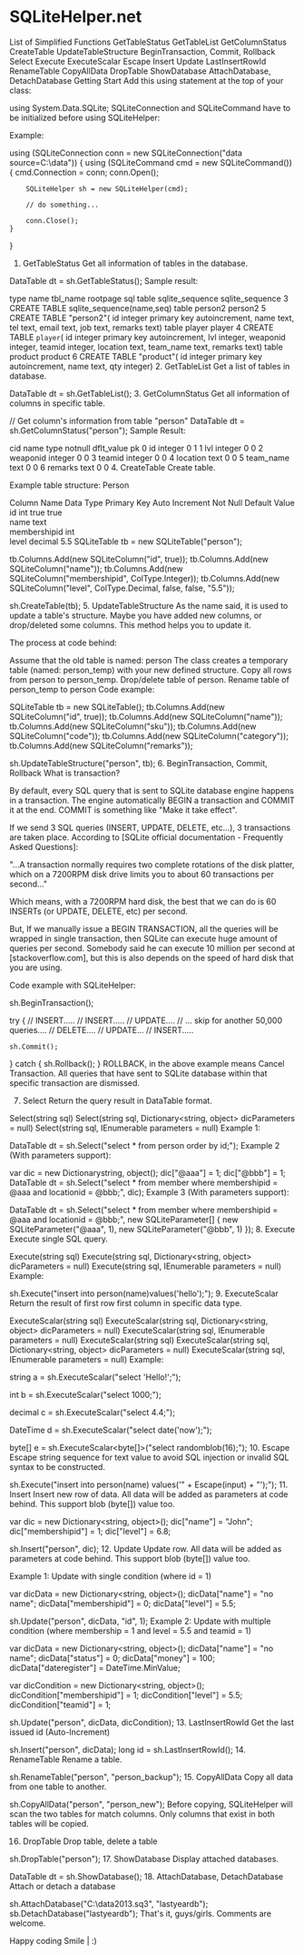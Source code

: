 # SQLiteHelper.net
List of Simplified Functions
GetTableStatus
GetTableList
GetColumnStatus
CreateTable
UpdateTableStructure
BeginTransaction, Commit, Rollback
Select
Execute
ExecuteScalar
Escape
Insert
Update
LastInsertRowId
RenameTable
CopyAllData
DropTable
ShowDatabase
AttachDatabase, DetachDatabase
Getting Start
Add this using statement at the top of your class:

using System.Data.SQLite;
SQLiteConnection and SQLiteCommand have to be initialized before using SQLiteHelper:

Example:

using (SQLiteConnection conn = new SQLiteConnection("data source=C:\\data"))
{
    using (SQLiteCommand cmd = new SQLiteCommand())
    {
        cmd.Connection = conn;
        conn.Open();
 
        SQLiteHelper sh = new SQLiteHelper(cmd);
 
        // do something...

        conn.Close();
    }
}
1. GetTableStatus
Get all information of tables in the database.

DataTable dt = sh.GetTableStatus();
Sample result:

type	name	tbl_name	rootpage	sql
table	sqlite_sequence	sqlite_sequence	3	CREATE TABLE sqlite_sequence(name,seq)
table	person2	person2	5	CREATE TABLE "person2"(
id integer primary key autoincrement,
name text,
tel text,
email text,
job text,
remarks text)
table	player	player	4	CREATE TABLE `player`(
id integer primary key autoincrement,
lvl integer,
weaponid integer,
teamid integer,
location text,
team_name text,
remarks text)
table	product	product	6	CREATE TABLE "product"(
id integer primary key autoincrement,
name text,
qty integer)
2. GetTableList
Get a list of tables in database.

DataTable dt = sh.GetTableList();
3. GetColumnStatus
Get all information of columns in specific table.

// Get column's information from table "person"
DataTable dt = sh.GetColumnStatus("person");
Sample Result:

cid	name	type	notnull	dflt_value	pk
0	id	integer	0	 	1
1	lvl	integer	0	 	0
2	weaponid	integer	0	 	0
3	teamid	integer	0	 	0
4	location	text	0	 	0
5	team_name	text	0	 	0
6	remarks	text	0	 	0
4. CreateTable
Create table.

Example table structure: Person

Column Name	Data Type	Primary Key	Auto Increment	Not Null	Default Value
id	int	true	true	 	 
name	text	 	 	 	 
membershipid	int	 	 	 	 
level	decimal	 	 	 	5.5
SQLiteTable tb = new SQLiteTable("person");
 
tb.Columns.Add(new SQLiteColumn("id", true));
tb.Columns.Add(new SQLiteColumn("name"));
tb.Columns.Add(new SQLiteColumn("membershipid", ColType.Integer));
tb.Columns.Add(new SQLiteColumn("level", ColType.Decimal, false, false, "5.5"));
 
sh.CreateTable(tb);
5. UpdateTableStructure
As the name said, it is used to update a table's structure. Maybe you have added new columns, or drop/deleted some columns. This method helps you to update it.

The process at code behind:

Assume that the old table is named: person
The class creates a temporary table (named: person_temp) with your new defined structure.
Copy all rows from person to person_temp.
Drop/delete table of person.
Rename table of person_temp to person
Code example:

SQLiteTable tb = new SQLiteTable();
tb.Columns.Add(new SQLiteColumn("id", true));
tb.Columns.Add(new SQLiteColumn("name"));
tb.Columns.Add(new SQLiteColumn("sku"));
tb.Columns.Add(new SQLiteColumn("code"));
tb.Columns.Add(new SQLiteColumn("category"));
tb.Columns.Add(new SQLiteColumn("remarks"));

sh.UpdateTableStructure("person", tb);
6. BeginTransaction, Commit, Rollback
What is transaction?

By default, every SQL query that is sent to SQLite database engine happens in a transaction. The engine automatically BEGIN a transaction and COMMIT it at the end. COMMIT is something like "Make it take effect".

If we send 3 SQL queries (INSERT, UPDATE, DELETE, etc...), 3 transactions are taken place. According to [SQLite official documentation - Frequently Asked Questions]:

"...A transaction normally requires two complete rotations of the disk platter, which on a 7200RPM disk drive limits you to about 60 transactions per second..."

Which means, with a 7200RPM hard disk, the best that we can do is 60 INSERTs (or UPDATE, DELETE, etc) per second.

But, If we manually issue a BEGIN TRANSACTION, all the queries will be wrapped in single transaction, then SQLite can execute huge amount of queries per second. Somebody said he can execute 10 million per second at [stackoverflow.com], but this is also depends on the speed of hard disk that you are using.

Code example with SQLiteHelper:

sh.BeginTransaction();
 
try
{
    // INSERT.....
    // INSERT.....
    // UPDATE....
    // ... skip for another 50,000 queries....
    // DELETE....
    // UPDATE...
    // INSERT.....

    sh.Commit();
}
catch
{
    sh.Rollback();
}
ROLLBACK, in the above example means Cancel Transaction. All queries that have sent to SQLite database within that specific transaction are dismissed.

7. Select
Return the query result in DataTable format.

Select(string sql)
Select(string sql, Dictionary<string, object> dicParameters = null)
Select(string sql, IEnumerable<SQLiteParameter> parameters = null)
Example 1:

DataTable dt = sh.Select("select * from person order by id;");
Example 2 (With parameters support):

var dic = new Dictionarystring, object();
dic["@aaa"] = 1;
dic["@bbb"] = 1;
DataTable dt = sh.Select("select * from member where membershipid = @aaa and locationid = @bbb;", dic);
Example 3 (With parameters support):

DataTable dt = sh.Select("select * from member where membershipid = @aaa and locationid = @bbb;",
    new SQLiteParameter[] { 
        new SQLiteParameter("@aaa", 1),
        new SQLiteParameter("@bbb", 1)
    });
8. Execute
Execute single SQL query.

Execute(string sql)
Execute(string sql, Dictionary<string, object> dicParameters = null)
Execute(string sql, IEnumerable<SQLiteParameter> parameters = null)
Example:

sh.Execute("insert into person(name)values('hello');");
9. ExecuteScalar
Return the result of first row first column in specific data type.

ExecuteScalar(string sql)
ExecuteScalar(string sql, Dictionary<string, object> dicParameters = null)
ExecuteScalar(string sql, IEnumerable<SQLiteParameter> parameters = null)
ExecuteScalar<datatype>(string sql)
ExecuteScalar<datatype>(string sql, Dictionary<string, object> dicParameters = null)
ExecuteScalar<datatype>(string sql, IEnumerable<SQLiteParameter> parameters = null)
Example:

string a = sh.ExecuteScalar<string>("select 'Hello!';");

int b = sh.ExecuteScalar<int>("select 1000;");

decimal c = sh.ExecuteScalar<decimal>("select 4.4;");

DateTime d = sh.ExecuteScalar<DateTime>("select date('now');");

byte[] e = sh.ExecuteScalar<byte[]>("select randomblob(16);");
10. Escape
Escape string sequence for text value to avoid SQL injection or invalid SQL syntax to be constructed.

sh.Execute("insert into person(name) values('" + Escape(input) + "');");
11. Insert
Insert new row of data. All data will be added as parameters at code behind. This support blob (byte[]) value too.

var dic = new Dictionary<string, object>();
dic["name"] = "John";
dic["membershipid"] = 1;
dic["level"] = 6.8;
 
sh.Insert("person", dic);
12. Update
Update row. All data will be added as parameters at code behind. This support blob (byte[]) value too.

Example 1: Update with single condition (where id = 1)

var dicData = new Dictionary<string, object>();
dicData["name"] = "no name";
dicData["membershipid"] = 0;
dicData["level"] = 5.5;
 
sh.Update("person", dicData, "id", 1);
Example 2: Update with multiple condition (where membership = 1 and level = 5.5 and teamid = 1)

var dicData = new Dictionary<string, object>();
dicData["name"] = "no name";
dicData["status"] = 0;
dicData["money"] = 100;
dicData["dateregister"] = DateTime.MinValue;
 
var dicCondition = new Dictionary<string, object>();
dicCondition["membershipid"] = 1;
dicCondition["level"] = 5.5;
dicCondition["teamid"] = 1;
 
sh.Update("person", dicData, dicCondition);
13. LastInsertRowId
Get the last issued id (Auto-Increment)

sh.Insert("person", dicData);
long id = sh.LastInsertRowId();
14. RenameTable
Rename a table.

sh.RenameTable("person", "person_backup");
15. CopyAllData
Copy all data from one table to another.

sh.CopyAllData("person", "person_new");
Before copying, SQLiteHelper will scan the two tables for match columns. Only columns that exist in both tables will be copied.

16. DropTable
Drop table, delete a table

sh.DropTable("person");
17. ShowDatabase
Display attached databases.

DataTable dt = sh.ShowDatabase();
18. AttachDatabase, DetachDatabase
Attach or detach a database

sh.AttachDatabase("C:\\data2013.sq3", "lastyeardb");
sb.DetachDatabase("lastyeardb");
That's it, guys/girls. Comments are welcome.

Happy coding Smile | :)
